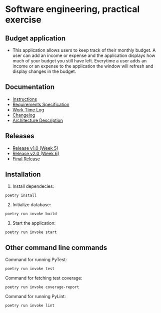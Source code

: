 # Software engineering, practical exercise

## Budget application
- This application allows users to keep track of their monthly budget. A user can add an income or expense and the application displays how much of your budget you still have left. Everytime a user adds an income or an expense to the application the window will refresh and display changes in the budget.

## Documentation

- [Instructions](https://github.com/niilolehtonen/ohte-harjoitustyo/blob/master/documents/instructions.md)
- [Requirements Specification](https://github.com/niilolehtonen/ohte-harjoitustyo/blob/master/documents/vaatimusmaarittely.md)
- [Work Time Log](https://github.com/niilolehtonen/ohte-harjoitustyo/blob/master/documents/tyoaikakirjanpito.md)
- [Changelog](https://github.com/niilolehtonen/ohte-harjoitustyo/blob/master/documents/changelog.md)
- [Architecture Description](https://github.com/niilolehtonen/ohte-harjoitustyo/blob/master/documents/architecture.md)

## Releases

- [Release v1.0 (Week 5)](https://github.com/niilolehtonen/ohte-harjoitustyo/releases/tag/Week5)
- [Release v2.0 (Week 6)](https://github.com/niilolehtonen/ohte-harjoitustyo/releases/tag/Week6)
- [Final Release](https://github.com/niilolehtonen/ohte-harjoitustyo/releases/tag/FinalRelease)
## Installation

1. Install dependecies:

```
poetry install
```

2. Initialize database:

```
poetry run invoke build
```

3. Start the application:

```
poetry run invoke start
```

## Other command line commands

Command for running PyTest:

```
poetry run invoke test
```

Command for fetching test coverage:

```
poetry run invoke coverage-report
```

Command for running PyLint:
```
poetry run invoke lint
```
